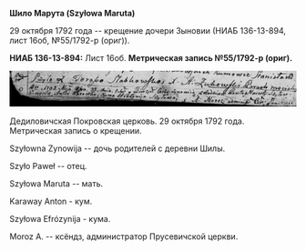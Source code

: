 **Шило Марута (Szyłowa Maruta)**

29 октября 1792 года -- крещение дочери Зыновии (НИАБ 136-13-894, лист
16об, №55/1792-р (ориг)).

**НИАБ 136-13-894:** Лист 16об. **Метрическая запись №55/1792-р
(ориг).**

![](./media/f887751cafa4e7b79f3cef30a76a51feea646963.png)

Дедиловичская Покровская церковь. 29 октября 1792 года. Метрическая
запись о крещении.

Szyłowna Zynowija -- дочь родителей с деревни Шилы.

Szyło Paweł -- отец.

Szyłowa Maruta -- мать.

Karaway Anton - кум.

Szyłowa Efrózynija - кума.

Moroz A. -- ксёндз, администратор Прусевичской церкви.
